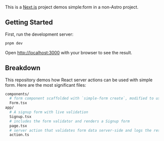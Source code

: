 This is a [Next.js](https://nextjs.org/) project demos simple:form in a non-Astro project.

## Getting Started

First, run the development server:

```bash
pnpm dev
```

Open [http://localhost:3000](http://localhost:3000) with your browser to see the result.

## Breakdown

This repository demos how React server actions can be used with simple form. Here are the most significant files:

```bash
components/
  # form component scaffolded with `simple-form create`, modified to use server actions
  Form.tsx
app/
  # A signup form with live validation
  Signup.tsx
  # includes the form validator and renders a Signup form
  page.tsx
  # server action that validates form data server-side and logs the result
  action.ts
```